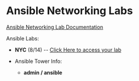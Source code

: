 # Ansible Networking Labs

[Ansible Networking Lab Documentation](https://ipvsean.github.io/workshops/exercises/ansible_network/)

Ansible Labs:
 - **NYC** (8/14) -- [Click Here to access your lab](https://s3.amazonaws.com/ptdboston.rhdemo.io/ptdboston-index.html)

 - Ansible Tower Info:
    * **admin / ansible**


 
